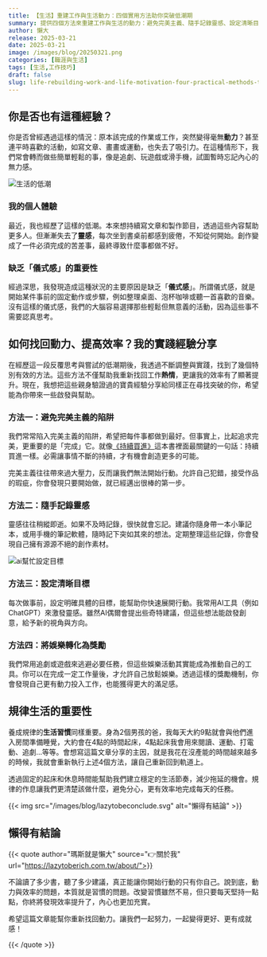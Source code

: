```yaml
---
title: 【生活】重建工作與生活動力：四個實用方法助你突破低潮期
summary: 提供四個方法來重建工作與生活的動力：避免完美主義、隨手記錄靈感、設定清晰目標，以及將娛樂轉化為獎勵，並強調規律生活的重要性以提升效率和動力。
author: 懶大
release: 2025-03-21
date: 2025-03-21
image: /images/blog/20250321.png
categories: [職涯與生活]
tags: [生活,工作技巧]
draft: false
slug: life-rebuilding-work-and-life-motivation-four-practical-methods-to-help-you-break-through-low-periods
---
```


## 你是否也有這種經驗？

你是否曾經遇過這樣的情況：原本該完成的作業或工作，突然變得毫無**動力**？甚至連平時喜歡的活動，如寫文章、畫畫或運動，也失去了吸引力。在這種情形下，我們常會轉而做些簡單輕鬆的事，像是追劇、玩遊戲或滑手機，試圖暫時忘記內心的無力感。

![生活的低潮](https://images.unsplash.com/photo-1607768188828-a348ce04d3a8?ixlib=rb-4.0.3&q=85&fm=jpg&crop=entropy&cs=srgb)

### 我的個人體驗

最近，我也經歷了這樣的低潮。本來想持續寫文章和製作節目，透過這些內容幫助更多人。但漸漸失去了**靈感**，每次坐到書桌前都感到疲倦，不知從何開始。創作變成了一件必須完成的苦差事，最終導致什麼事都做不好。

### 缺乏「儀式感」的重要性

經過深思，我發現造成這種狀況的主要原因是缺乏「**儀式感**」。所謂儀式感，就是開始某件事前的固定動作或步驟，例如整理桌面、泡杯咖啡或聽一首喜歡的音樂。沒有這樣的儀式感，我們的大腦容易選擇那些輕鬆但無意義的活動，因為這些事不需要認真思考。

## 如何找回**動力**、提高**效率**？我的實踐經驗分享

在經歷這一段反覆思考與嘗試的低潮期後，我透過不斷調整與實踐，找到了幾個特別有效的方法。這些方法不僅幫助我重新找回工作**熱情**，更讓我的效率有了顯著提升。現在，我想把這些親身驗證過的寶貴經驗分享給同樣正在尋找突破的你，希望能為你帶來一些啟發與幫助。

### 方法一：避免**完美主義**的陷阱

我們常常陷入完美主義的陷阱，希望把每件事都做到最好。但事實上，比起追求完美，更重要的是「完成」它。就像[《持續買進》](https://lazytoberich.com.tw/blog/book-continuous-buy-reading-experience/)這本書裡面最關鍵的一句話：持續買進一樣。必需讓事情不斷的持續，才有機會創造更多的可能。

完美主義往往帶來過大壓力，反而讓我們無法開始行動。允許自己犯錯，接受作品的瑕疵，你會發現只要開始做，就已經邁出很棒的第一步。

### 方法二：隨手記錄靈感

靈感往往稍縱即逝。如果不及時記錄，很快就會忘記。建議你隨身帶一本小筆記本，或用手機的筆記軟體，隨時記下突如其來的想法。定期整理這些記錄，你會發現自己擁有源源不絕的創作素材。

![ai幫忙設定目標](https://images.unsplash.com/photo-1679403766665-67ed6cd2df30?ixlib=rb-4.0.3&q=85&fm=jpg&crop=entropy&cs=srgb)

### 方法三：設定清晰目標

每次做事前，設定明確具體的目標，能幫助你快速展開行動。我常用AI工具（例如ChatGPT）來激發靈感。雖然AI偶爾會提出些奇特建議，但這些想法能啟發創意，給予新的視角與方向。

### 方法四：將娛樂轉化為獎勵

我們常用追劇或遊戲來逃避必要任務，但這些娛樂活動其實能成為推動自己的工具。你可以在完成一定工作量後，才允許自己放鬆娛樂。透過這樣的獎勵機制，你會發現自己更有動力投入工作，也能獲得更大的滿足感。

## 規律生活的重要性

養成規律的**生活習慣**同樣重要。身為2個男孩的爸，我每天大約9點就會與他們進入房間準備睡覺，大約會在4點的時間起床，4點起床我會用來閱讀、運動、打電動、追劇…等等。會想寫這篇文章分享的主因，就是我花在沒產能的時間越來越多的時候，我就會重新執行上述4個方法，讓自己重新回到軌道上。

透過固定的起床和休息時間能幫助我們建立穩定的生活節奏，減少拖延的機會。規律的作息讓我們更清楚該做什麼，避免分心，更有效率地完成每天的任務。

{{< img src="/images/blog/lazytobeconclude.svg" alt="懶得有結論" >}}

## 懶得有結論

{{< quote author="瑪斯就是懶大" source="👉關於我" url="https://lazytoberich.com.tw/about/">}}

不論讀了多少書，聽了多少建議，真正能讓你開始行動的只有你自己。說到底，動力與效率的問題，本質就是習慣的問題。改變習慣雖然不易，但只要每天堅持一點點，你終將發現效率提升了，內心也更加充實。

希望這篇文章能幫你重新找回動力。讓我們一起努力，一起變得更好、更有成就感！

{{< /quote >}}
